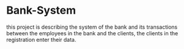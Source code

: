 # Bank-System
this project is describing the system of the bank and its transactions between the employees in
the bank and the clients, the clients in the registration enter their data.
